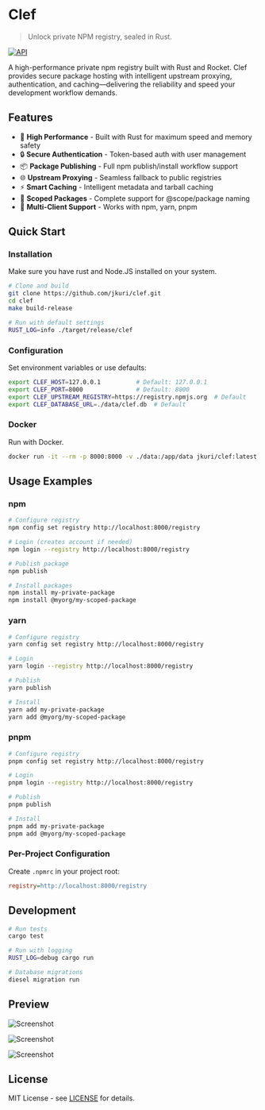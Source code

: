 # Clef

> Unlock private NPM registry, sealed in Rust.

[![API](https://github.com/jkuri/clef/actions/workflows/clef.yml/badge.svg)](https://github.com/jkuri/clef/actions/workflows/clef.yml)

A high-performance private npm registry built with Rust and Rocket. Clef provides secure package hosting with intelligent upstream proxying, authentication, and caching—delivering the reliability and speed your development workflow demands.

## Features

- 🚀 **High Performance** - Built with Rust for maximum speed and memory safety
- 🔒 **Secure Authentication** - Token-based auth with user management
- 📦 **Package Publishing** - Full npm publish/install workflow support
- 🌐 **Upstream Proxying** - Seamless fallback to public registries
- ⚡ **Smart Caching** - Intelligent metadata and tarball caching
- 🎯 **Scoped Packages** - Complete support for @scope/package naming
- 🔄 **Multi-Client Support** - Works with npm, yarn, pnpm

## Quick Start

### Installation

Make sure you have rust and Node.JS installed on your system.

```bash
# Clone and build
git clone https://github.com/jkuri/clef.git
cd clef
make build-release

# Run with default settings
RUST_LOG=info ./target/release/clef
```

### Configuration

Set environment variables or use defaults:

```bash
export CLEF_HOST=127.0.0.1          # Default: 127.0.0.1
export CLEF_PORT=8000               # Default: 8000
export CLEF_UPSTREAM_REGISTRY=https://registry.npmjs.org  # Default
export CLEF_DATABASE_URL=./data/clef.db  # Default
```

### Docker

Run with Docker.

```sh
docker run -it --rm -p 8000:8000 -v ./data:/app/data jkuri/clef:latest
```

## Usage Examples

### npm

```bash
# Configure registry
npm config set registry http://localhost:8000/registry

# Login (creates account if needed)
npm login --registry http://localhost:8000/registry

# Publish package
npm publish

# Install packages
npm install my-private-package
npm install @myorg/my-scoped-package
```

### yarn

```bash
# Configure registry
yarn config set registry http://localhost:8000/registry

# Login
yarn login --registry http://localhost:8000/registry

# Publish
yarn publish

# Install
yarn add my-private-package
yarn add @myorg/my-scoped-package
```

### pnpm

```bash
# Configure registry
pnpm config set registry http://localhost:8000/registry

# Login
pnpm login --registry http://localhost:8000/registry

# Publish
pnpm publish

# Install
pnpm add my-private-package
pnpm add @myorg/my-scoped-package
```

### Per-Project Configuration

Create `.npmrc` in your project root:

```ini
registry=http://localhost:8000/registry
```

## Development

```bash
# Run tests
cargo test

# Run with logging
RUST_LOG=debug cargo run

# Database migrations
diesel migration run
```

## Preview

![Screenshot](https://github-production-user-asset-6210df.s3.amazonaws.com/1796022/468427688-b60eccdd-bdc8-4779-be0d-c30638d94263.png?X-Amz-Algorithm=AWS4-HMAC-SHA256&X-Amz-Credential=AKIAVCODYLSA53PQK4ZA%2F20250721%2Fus-east-1%2Fs3%2Faws4_request&X-Amz-Date=20250721T000955Z&X-Amz-Expires=300&X-Amz-Signature=cf2f5f3f33d60a2426b82650b6df0233cd26cf23e67f5b924575c5d24c321be8&X-Amz-SignedHeaders=host)

![Screenshot](https://github-production-user-asset-6210df.s3.amazonaws.com/1796022/468427722-82a59819-b845-457f-bd4f-90852703ff23.png?X-Amz-Algorithm=AWS4-HMAC-SHA256&X-Amz-Credential=AKIAVCODYLSA53PQK4ZA%2F20250721%2Fus-east-1%2Fs3%2Faws4_request&X-Amz-Date=20250721T001011Z&X-Amz-Expires=300&X-Amz-Signature=75af8a48a3309a986ad13e126d39875c1c6e58ba04207d13ebdb3056b1c12aa6&X-Amz-SignedHeaders=host)

![Screenshot](https://github-production-user-asset-6210df.s3.amazonaws.com/1796022/468427735-a5dc275f-3f3c-4666-9a9c-7eec04f7ed55.png?X-Amz-Algorithm=AWS4-HMAC-SHA256&X-Amz-Credential=AKIAVCODYLSA53PQK4ZA%2F20250721%2Fus-east-1%2Fs3%2Faws4_request&X-Amz-Date=20250721T001022Z&X-Amz-Expires=300&X-Amz-Signature=fefbcbda462ea4d32a9165a651081582d120781465d2f501c290ad91d17ddf3e&X-Amz-SignedHeaders=host)

## License

MIT License - see [LICENSE](LICENSE) for details.
